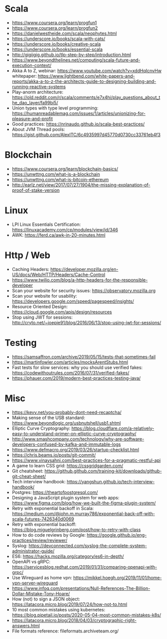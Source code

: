 # Scala
- https://www.coursera.org/learn/progfun1
- https://www.coursera.org/learn/progfun2
- https://danielwestheide.com/scala/neophytes.html
- https://underscore.io/books/scala-with-cats/
- https://underscore.io/books/creative-scala
- https://underscore.io/books/essential-scala
- http://gigiigig.github.io/tlp-step-by-step/introduction.html
- https://www.beyondthelines.net/computing/scala-future-and-execution-context/
- Akka A to Z, webinar: https://www.youtube.com/watch?v=xddHqIcnvHw whitepaper: https://www.lightbend.com/white-papers-and-reports/akka-a-to-z-the-architects-guide-to-designing-building-and-running-reactive-systems
- Play-anorm architecture: https://old.reddit.com/r/scala/comments/e7x4hi/play_questions_about_the_dao_layer/fa99bi5/
- Union types with type level programming: https://humanreadablemag.com/issues/1/articles/unionizing-for-pleasure-and-profit
- Good practices: https://nrinaudo.github.io/scala-best-practices/
- About JVM Thread pools: https://gist.github.com/AlexITC/6c4935997d45770d0730cc33761eb4f3

# Blockchain
- https://www.coursera.org/learn/blockchain-basics/
- https://unwttng.com/what-is-a-blockchain
- https://unwttng.com/what-is-bitcoin-ethereum
- http://earlz.net/view/2017/07/27/1904/the-missing-explanation-of-proof-of-stake-version

# Linux
- LPI Linux Essentials Certification: https://linuxacademy.com/cp/modules/view/id/346
- AWK: https://ferd.ca/awk-in-20-minutes.html

# Http / Web
- Caching Headers: https://developer.mozilla.org/en-US/docs/Web/HTTP/Headers/Cache-Control
- https://www.twilio.com/blog/a-http-headers-for-the-responsible-developer
- Scan your website for security issues: https://observatory.mozilla.org
- Scan your website for usability: https://developers.google.com/speed/pagespeed/insights/
- Resource Oriented Design: https://cloud.google.com/apis/design/resources
- Stop using JWT for sessions: http://cryto.net/~joepie91/blog/2016/06/13/stop-using-jwt-for-sessions/

# Testing
- https://samsaffron.com/archive/2019/05/15/tests-that-sometimes-fail
- https://martinfowler.com/articles/mocksArentStubs.html
- Fast tests for slow services: why you should use verified fakes: https://codewithoutrules.com/2016/07/31/verified-fakes/
- https://phauer.com/2019/modern-best-practices-testing-java/

# Misc
- https://kevv.net/you-probably-dont-need-recaptcha/
- Making sense of the USB standard: https://www.beyondlogic.org/usbnutshell/usb1.shtml
- Elliptic Curve Cryptography: https://blog.cloudflare.com/a-relatively-easy-to-understand-primer-on-elliptic-curve-cryptography/
- http://www.smashcompany.com/technology/why-are-software-developers-confused-by-kafka-and-immutable-logs
- https://www.defmacro.org/2019/03/26/startup-checklist.html
- https://chris.beams.io/posts/git-commit/
- https://www.vinaysahni.com/best-practices-for-a-pragmatic-restful-api
- A game to learn CSS grid: https://cssgridgarden.com/
- Git cheatsheet: https://github.github.com/training-kit/downloads/github-git-cheat-sheet/
- Tech interview handbook: https://yangshun.github.io/tech-interview-handbook/
- Postgres: https://theartofpostgresql.com/
- Designing a JavaScript plugin system for web apps: https://www.figma.com/blog/how-we-built-the-figma-plugin-system/
- Retry with exponential backoff in Scala: https://medium.com/@john.m.murray786/exponential-back-off-with-scala-futures-7426340d0069
- Retry with exponential backoff: https://blog.miguelgrinberg.com/post/how-to-retry-with-class
- How to do code reviews by Google: https://google.github.io/eng-practices/review/reviewer/
- Syslog: https://devconnected.com/syslog-the-complete-system-administrator-guide/
- ES6: https://hacks.mozilla.org/category/es6-in-depth/
- OpenAPI vs gRPC: https://servicesblog.redhat.com/2019/01/31/comparing-openapi-with-grpc/
- Use Wireguard as home vpn: https://mikkel.hoegh.org/2019/11/01/home-vpn-server-wireguard
- https://www.infoq.com/presentations/Null-References-The-Billion-Dollar-Mistake-Tony-Hoare/
- How (not) to sign a JSON object: https://latacora.micro.blog/2019/07/24/how-not-to.html
- 10 most common mistakes using kubernetes: https://blog.pipetail.io/posts/2020-05-04-most-common-mistakes-k8s/
- https://latacora.micro.blog/2018/04/03/cryptographic-right-answers.html
- File formats reference: fileformats.archiveteam.org/

